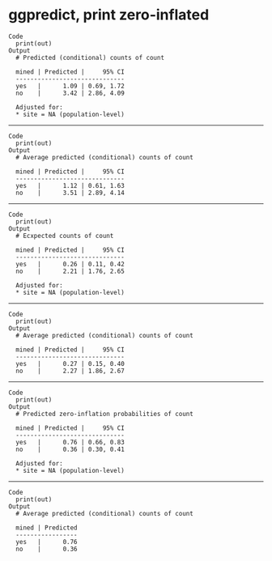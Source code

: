 # ggpredict, print zero-inflated

    Code
      print(out)
    Output
      # Predicted (conditional) counts of count
      
      mined | Predicted |     95% CI
      ------------------------------
      yes   |      1.09 | 0.69, 1.72
      no    |      3.42 | 2.86, 4.09
      
      Adjusted for:
      * site = NA (population-level)

---

    Code
      print(out)
    Output
      # Average predicted (conditional) counts of count
      
      mined | Predicted |     95% CI
      ------------------------------
      yes   |      1.12 | 0.61, 1.63
      no    |      3.51 | 2.89, 4.14
      

---

    Code
      print(out)
    Output
      # Ecxpected counts of count
      
      mined | Predicted |     95% CI
      ------------------------------
      yes   |      0.26 | 0.11, 0.42
      no    |      2.21 | 1.76, 2.65
      
      Adjusted for:
      * site = NA (population-level)

---

    Code
      print(out)
    Output
      # Average predicted (conditional) counts of count
      
      mined | Predicted |     95% CI
      ------------------------------
      yes   |      0.27 | 0.15, 0.40
      no    |      2.27 | 1.86, 2.67
      

---

    Code
      print(out)
    Output
      # Predicted zero-inflation probabilities of count
      
      mined | Predicted |     95% CI
      ------------------------------
      yes   |      0.76 | 0.66, 0.83
      no    |      0.36 | 0.30, 0.41
      
      Adjusted for:
      * site = NA (population-level)

---

    Code
      print(out)
    Output
      # Average predicted (conditional) counts of count
      
      mined | Predicted
      -----------------
      yes   |      0.76
      no    |      0.36
      

